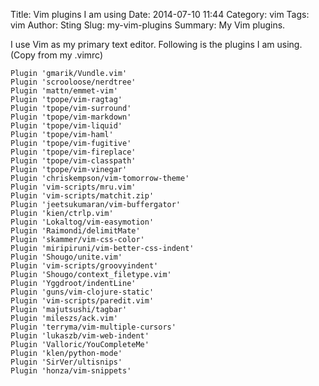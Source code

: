Title: Vim plugins I am using
Date: 2014-07-10 11:44
Category: vim
Tags: vim
Author: Sting
Slug: my-vim-plugins
Summary: My Vim plugins.

I use Vim as my primary text editor. Following is the plugins I am using. (Copy from my .vimrc)

    Plugin 'gmarik/Vundle.vim'
    Plugin 'scrooloose/nerdtree'
    Plugin 'mattn/emmet-vim'
    Plugin 'tpope/vim-ragtag'
    Plugin 'tpope/vim-surround'
    Plugin 'tpope/vim-markdown'
    Plugin 'tpope/vim-liquid'
    Plugin 'tpope/vim-haml'
    Plugin 'tpope/vim-fugitive'
    Plugin 'tpope/vim-fireplace'
    Plugin 'tpope/vim-classpath'
    Plugin 'tpope/vim-vinegar'
    Plugin 'chriskempson/vim-tomorrow-theme'
    Plugin 'vim-scripts/mru.vim'
    Plugin 'vim-scripts/matchit.zip'
    Plugin 'jeetsukumaran/vim-buffergator'
    Plugin 'kien/ctrlp.vim'
    Plugin 'Lokaltog/vim-easymotion'
    Plugin 'Raimondi/delimitMate'
    Plugin 'skammer/vim-css-color'
    Plugin 'miripiruni/vim-better-css-indent'
    Plugin 'Shougo/unite.vim'
    Plugin 'vim-scripts/groovyindent'
    Plugin 'Shougo/context_filetype.vim'
    Plugin 'Yggdroot/indentLine'
    Plugin 'guns/vim-clojure-static'
    Plugin 'vim-scripts/paredit.vim'
    Plugin 'majutsushi/tagbar'
    Plugin 'mileszs/ack.vim'
    Plugin 'terryma/vim-multiple-cursors'
    Plugin 'lukaszb/vim-web-indent'
    Plugin 'Valloric/YouCompleteMe'
    Plugin 'klen/python-mode'
    Plugin 'SirVer/ultisnips'
    Plugin 'honza/vim-snippets'
